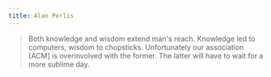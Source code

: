 ```yaml
---
title: Alan Perlis
---
```


> Both knowledge and wisdom extend man's reach. Knowledge led to computers,
wisdom to chopsticks. Unfortunately our association [ACM] is overinvolved with
the former. The latter will have to wait for a more sublime day.
